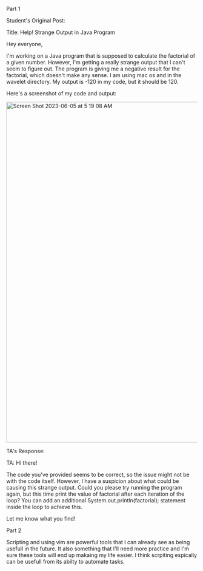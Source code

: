 

Part 1

Student's Original Post:

Title: Help! Strange Output in Java Program

Hey everyone,

I'm working on a Java program that is supposed to calculate the factorial of a given number. However, I'm getting a really strange output that I can't seem to figure out. The program is giving me a negative result for the factorial, which doesn't make any sense. I am using mac os and in the wavelet directory. My output is -120 in my code, but it should be 120.

Here's a screenshot of my code and output:

<img width="897" alt="Screen Shot 2023-06-05 at 5 19 08 AM" src="https://github.com/ebluong005/lab5/assets/130106644/c56fd662-3342-454d-868d-4bf1c2d22252">


TA's Response:

TA: Hi there!

The code you've provided seems to be correct, so the issue might not be with the code itself. However, I have a suspicion about what could be causing this strange output. Could you please try running the program again, but this time print the value of factorial after each iteration of the loop? You can add an additional System.out.println(factorial); statement inside the loop to achieve this.

Let me know what you find!



Part 2

Scripting and using vim are powerful tools that I can already see as being usefull in the future. It also something that I'll need more practice and I'm sure these tools will end up makaing my life easier. I think scrpiting espically can be usefull from its abilty to automate tasks. 



